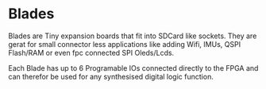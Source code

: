 # Blades

Blades are Tiny expansion boards that fit into SDCard like sockets. They are gerat for small connector less applications like adding Wifi, IMUs, QSPI Flash/RAM or even fpc connected SPI Oleds/Lcds. 

Each Blade has up to 6 Programable IOs connected directly to the FPGA and can therefor be used for any synthesised digital logic function.
